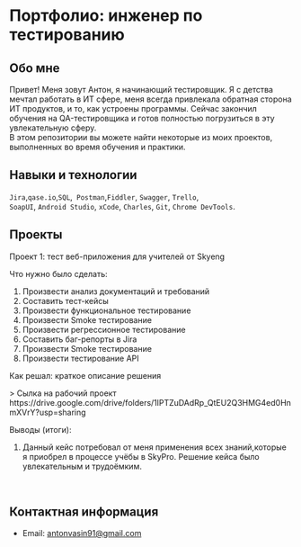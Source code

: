 # Портфолио: инженер по тестированию

## Обо мне 

Привет! Меня зовут Антон, я начинающий тестировщик. Я с детства мечтал работать в ИТ сфере, меня всегда привлекала обратная сторона ИТ продуктов, и то, как устроены программы.
Сейчас закончил обучения на QA-тестировщика и готов полностью погрузиться в эту увлекательную сферу. <br>
В этом репозитории вы можете найти некоторые из моих проектов, выполненных во время обучения и практики.
<br>

## Навыки и технологии
``Jira``,``qase.io``,``SQL``,`` Postman``,``Fiddler``, ``Swagger``, ``Trello``, <br>
``SoapUI``, ``Android Studio``, ``xCode``, ``Charles``, ``Git``, ``Chrome DevTools``.




## Проекты

<p> Проект 1: тест веб-приложения для учителей от Skyeng</p>
<p>Что нужно было сделать:<p>
<ol>
  <li>Произвести анализ документаций и требований</li>
  <li>Составить тест-кейсы</li>
  <li>Произвести функциональное тестирование</li>
  <li>Произвести Smoke тестирование</li>
  <li>Произвести регрессионное тестирование</li>
  <li>Составить баг-репорты в Jira</li>
  <li>Произвести Smoke тестирование</li>
  <li>Произвести тестирование API</li>
</ol>

<p>Как решал: краткое описание решения <p>
> Сылка на рабочий проект https://drive.google.com/drive/folders/1lPTZuDAdRp_QtEU2Q3HMG4ed0HnmXVrY?usp=sharing

 
 <p>Выводы (итоги):<p>
<ol>
  <li>Данный кейс потребовал от меня применения всех знаний,которые я приобрел в процессе учёбы в SkyPro. Решение кейса было увлекательным и трудоёмким.</li>
</ol>


<br> 





## Контактная информация
- Email: antonvasin91@gmail.com
